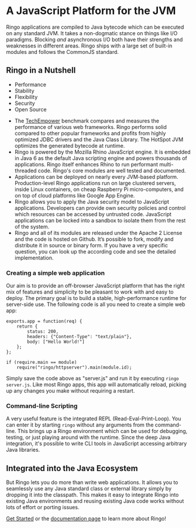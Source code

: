 # A JavaScript Platform for the JVM

Ringo applications are compiled to Java bytecode which can be executed on any standard JVM.
It takes a non-dogmatic stance on things like I/O paradigms. Blocking *and* asynchronous I/O
both have their strengths and weaknesses in different areas. Ringo ships with a large set of
built-in modules and follows the CommonJS standard.

## Ringo in a Nutshell

<ul class="technologyList clearfix">
    <li data-shows="tab1">Performance</li>
    <li data-shows="tab2">Stability</li>
    <li data-shows="tab3">Flexibility</li>
    <li data-shows="tab4">Security</li>
    <li data-shows="tab5">Open Source</li>
</ul>

<ul class="technologyDetails">
    <li class="tab1">The <a href="http://www.techempower.com/benchmarks/" target="_blank">TechEmpower</a> benchmark compares
    and measures the performance of various web frameworks. Ringo performs solid compared to other popular
    frameworks and profits from highly optimized JDBC drivers and the Java Class Library.
    The HotSpot JVM optimizes the generated bytecode at runtime.</li>
    <li class="tab2">Ringo is powered by the Mozilla Rhino JavaScript engine. It is embedded in Java 6 as
    the default Java scripting engine and powers thousands of applications. Ringo itself enhances Rhino to run
    performant multi-threaded code. Ringo's core modules are well tested and documented.</li>
    <li class="tab3">Applications can be deployed on nearly every JVM-based platform. Production-level Ringo
    applications run on large clustered servers, inside Linux containers, on cheap Raspberry Pi micro-computers,
    and on top of cloud platforms like Google App Engine.</li>
    <li class="tab4">Ringo allows you to apply the Java security model to JavaScript applications.
    Developers can provide own security policies and control which resources can be accessed by untrusted code.
    JavaScript applications can be locked into a sandbox to isolate them from the rest of the system.</li>
    <li class="tab5">Ringo and all of its modules are released under the Apache 2 License and the
    code is hosted on Github. It’s possible to fork, modify and distribute it in source or binary form.
    If you have a very specific question, you can look up the according code and see the detailed implementation.</li>
</ul>

<script>
$(".technologyDetails li").hide();
$(".technologyDetails .tab1").show();
$(".technologyList li[data-shows=tab1]").addClass("selected");
$(".technologyList").on("mouseenter", "li", function(event) {
    var $this = $(this);
    $(".technologyList .selected").removeClass("selected");
    $this.addClass("selected");
    $(".technologyDetails li").hide();
    $(".technologyDetails ." + $this.data("shows")).show();
});
</script>

### Creating a simple web application

Our aim is to provide an off-browser JavaScript platform that has the right mix of features
and simplicity to be pleasant to work with and easy to deploy. The primary goal is to build
a stable, high-performance runtime for server-side use. The following code is all you need to
create a simple web app:

    exports.app = function(req) {
        return {
            status: 200,
            headers: {"Content-Type": "text/plain"},
            body: ["Hello World!"]
        };
    };

    if (require.main == module)
        require("ringo/httpserver").main(module.id);

Simply save the code above as "server.js" and run it by executing `ringo server.js`.
Like most Ringo apps, this app will automatically reload, picking up any changes you make
without requiring a restart.

### Command-line Scripting

A very useful feature is the integrated REPL (Read-Eval-Print-Loop). You can enter it by starting
`ringo` without any arguments from the command-line. This brings up a Ringo environment which can be
used for debugging, testing, or just playing around with the runtime. Since the deep Java integration,
it's possible to write CLI tools in JavaScript accessing arbitrary Java libraries.

<script type="text/javascript" src="https://asciinema.org/a/14076.js" id="asciicast-14076" data-speed="2" async></script>

## Integrated into the Java Ecosystem

But Ringo lets you do more than write web applications. It allows you to
seamlessly use any Java standard class or external library simply by dropping it into the
classpath. This makes it easy to integrate Ringo into existing Java environments and reusing
existing Java code works without lots of effort or porting issues.

[Get Started](/get_started) or the [documentation page](/documentation) to learn
more about Ringo!
